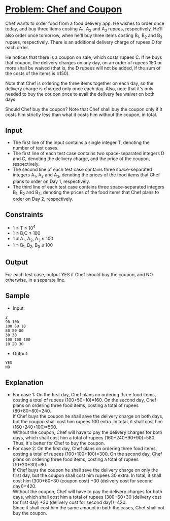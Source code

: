 # [Problem: Chef and Coupon](https://www.codechef.com/problems/COUPON2)

Chef wants to order food from a food delivery app. He wishes to order once today, and buy three items costing A<sub>1</sub>, A<sub>2</sub> and A<sub>3</sub> rupees, respectively. He'll also order once tomorrow, when he'll buy three items costing B<sub>1</sub>, B<sub>2</sub> and B<sub>3</sub> rupees, respectively. There is an additional delivery charge of rupees D for each order.

He notices that there is a coupon on sale, which costs rupees C. If he buys that coupon, the delivery charges on any day, on an order of rupees 150 or more shall be waived (that is, the D rupees will not be added, if the sum of the costs of the items is ≥150).

Note that Chef is ordering the three items together on each day, so the delivery charge is charged only once each day. Also, note that it's only needed to buy the coupon once to avail the delivery fee waiver on both days.

Should Chef buy the coupon? Note that Chef shall buy the coupon only if it costs him strictly less than what it costs him without the coupon, in total.

## Input

- The first line of the input contains a single integer T, denoting the number of test cases.
- The first line of each test case contains two space-separated integers D and C, denoting the delivery charge, and the price of the coupon, respectively.
- The second line of each test case contains three space-separated integers A<sub>1</sub>, A<sub>2</sub> and A<sub>3</sub>, denoting the prices of the food items that Chef plans to order on Day 1, respectively.
- The third line of each test case contains three space-separated integers B<sub>1</sub>, B<sub>2</sub> and B<sub>3</sub>, denoting the prices of the food items that Chef plans to order on Day 2, respectively.

## Constraints

- 1 ≤ T ≤ 10<sup>4</sup>
- 1 ≤ D,C ≤ 100
- 1 ≤ A<sub>1</sub>, A<sub>2</sub>, A<sub>3</sub> ≤ 100
- 1 ≤ B<sub>1</sub>, B<sub>2</sub>, B<sub>3</sub> ≤ 100

## Output

For each test case, output YES if Chef should buy the coupon, and NO otherwise, in a separate line.

## Sample

- Input:
```
2
90 100
100 50 10
80 80 80
30 30
100 100 100
10 20 30
```

- Output:
```
YES
NO
```

## Explanation

- For case 1: On the first day, Chef plans on ordering three food items, costing a total of rupees (100+50+10)=160. On the second day, Chef plans on ordering three food items, costing a total of rupees (80+80+80)=240. <br>
If Chef buys the coupon he shall save the delivery charge on both days, but the coupon shall cost him rupees 100 extra. In total, it shall cost him (160+240+100)=500. <br>
Without the coupon, Chef will have to pay the delivery charges for both days, which shall cost him a total of rupees (160+240+90+90)=580. <br>
Thus, it's better for Chef to buy the coupon.<br>
- For case 2: On the first day, Chef plans on ordering three food items, costing a total of rupees (100+100+100)=300. On the second day, Chef plans on ordering three food items, costing a total of rupees (10+20+30)=60. <br>
If Chef buys the coupon he shall save the delivery charge on only the first day, but the coupon shall cost him rupees 30 extra. In total, it shall cost him (300+60+30 (coupon cost) +30 (delivery cost for second day))=420. <br>
Without the coupon, Chef will have to pay the delivery charges for both days, which shall cost him a total of rupees (300+60+30 (delivery cost for first day)
+30 (delivery cost for second day))=420. <br>
Since it shall cost him the same amount in both the cases, Chef shall not buy the coupon.
